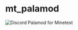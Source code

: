 # mt_palamod
![Discord](https://img.shields.io/discord/779809029773983766/779809029773983769)
Palamod for Minetest
